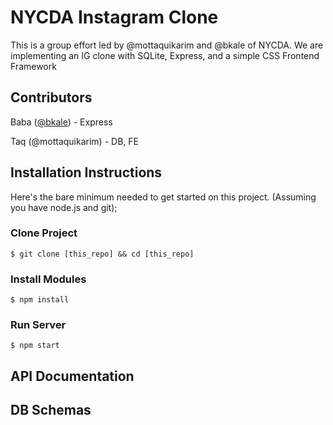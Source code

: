# NYCDA Instagram Clone

This is a group effort led by @mottaquikarim and @bkale of NYCDA. We are implementing an IG clone with SQLite, Express, and a simple CSS Frontend Framework

## Contributors

Baba ([@bkale](https://github.com/Bkale)) - Express

Taq (@mottaquikarim) - DB, FE

## Installation Instructions
Here's the bare minimum needed to get started on this project. (Assuming you have node.js and git);

### Clone Project

```
$ git clone [this_repo] && cd [this_repo]
```

### Install Modules
```
$ npm install
```

### Run Server
```
$ npm start
```

## API Documentation

## DB Schemas

